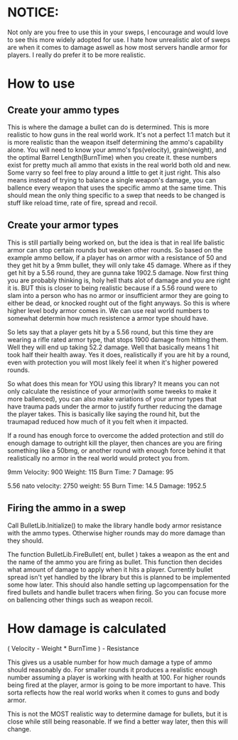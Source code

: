 # NOTICE:
Not only are you free to use this in your sweps, I encourage and would love to see this more widely adopted for use. I hate how unrealistic alot of sweps are when it comes to damage aswell as how most servers handle armor for players. I really do prefer it to be more realistic.

# How to use

## Create your ammo types
This is where the damage a bullet can do is determined. This is more realistic to how guns in the real world work. It's not a perfect 1:1 match but it is more realistic than the weapon itself determining the ammo's capability alone. You will need to know your ammo's fps(velocity), grain(weight), and the optimal Barrel Length(BurnTime) when you create it. these numbers exist for pretty much all ammo that exists in the real world both old and new. Some varry so feel free to play around a little to get it just right. This also means instead of trying to balance a single weapon's damage, you can ballence every weapon that uses the specific ammo at the same time. This should mean the only thing specific to a swep that needs to be changed is stuff like reload time, rate of fire, spread and recoil.

## Create your armor types
This is still partially being worked on, but the idea is that in real life balistic armor can stop certain rounds but weaken other rounds. So based on the example ammo bellow, if a player has on armor with a resistance of 50 and they get hit by a 9mm bullet, they will only take 45 damage. Where as if they get hit by a 5.56 round, they are gunna take 1902.5 damage. Now first thing you are probably thinking is, holy hell thats alot of damage and you are right it is. BUT this is closer to being realistic because if a 5.56 round were to slam into a person who has no armor or insufficient armor they are going to either be dead, or knocked rought out of the fight anyways. So this is where higher level body armor comes in. We can use real world numbers to somewhat determin how much resistence a armor type should have.

So lets say that a player gets hit by a 5.56 round, but this time they are wearing a rifle rated armor type, that stops 1900 damage from hitting them. Well they will end up taking 52.2 damage. Well that basically means 1 hit took half their health away. Yes it does, realistically if you are hit by a round, even with protection you will most likely feel it when it's higher powered rounds.

So what does this mean for YOU using this library? It means you can not only calculate the resistince of your armor(with some tweeks to make it more ballenced), you can also make variations of your armor types that have trauma pads under the armor to justify further reducing the damage the player takes. This is basically like saying the round hit, but the traumapad reduced how much of it you felt when it impacted.

If a round has enough force to overcome the added protection and still do enough damage to outright kill the player, then chances are you are firing something like a 50bmg, or another round with enough force behind it that realistically no armor in the real world would protect you from.

9mm
Velocity: 900
Weight: 115
Burn Time: 7
Damage: 95
		
5.56 nato
velocity: 2750
weight: 55
Burn Time: 14.5
Damage: 1952.5

## Firing the ammo in a swep
Call BulletLib.Initialize() to make the library handle body armor resistance with the ammo types. Otherwise higher rounds may do more damage than they should.

The function BulletLib.FireBullet( ent, bullet ) takes a weapon as the ent and the name of the ammo you are firing as bullet. This function then decides what amount of damage to apply when it hits a player. Currently bullet spread isn't yet handled by the library but this is planned to be implemented some how later. This should also handle setting up lagcompensation for the fired bullets and handle bullet tracers when firing. So you can focuse more on ballencing other things such as weapon recoil.


# How damage is calculated
( Velocity - Weight * BurnTime ) - Resistance

This gives us a usable number for how much damage a type of ammo should reasonably do. For smaller rounds it produces a realistic enough number assuming a player is working with health at 100. For higher rounds being fired at the player, armor is going to be more important to have. This sorta reflects how the real world works when it comes to guns and body armor.

		
This is not the MOST realistic way to determine damage for bullets, but it is close while still being reasonable.
If we find a better way later, then this will change.
